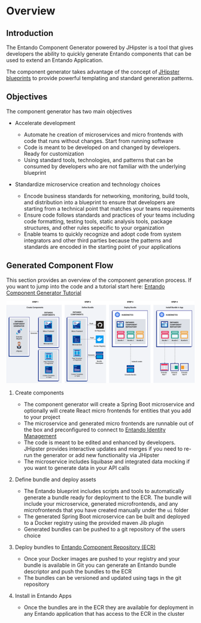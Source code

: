 # Overview

## Introduction

The Entando Component Generator powered by JHipster is a tool that gives developers the ability to quickly generate Entando components that can be used to extend an Entando Application.

The component generator takes advantage of the concept of [JHipster blueprints](https://www.jhipster.tech/modules/creating-a-blueprint/) to provide powerful templating and standard generation patterns.

## Objectives

The component generator has two main objectives

* Accelerate development
  * Automate he creation of microservices and micro frontends with code that runs without changes. Start from running software
  * Code is meant to be developed on and changed by developers. Ready for customization
  * Using standard tools, technologies, and patterns that can be consumed by developers who are not familiar with the underlying blueprint

* Standardize microservice creation and technology choices
  * Encode business standards for networking, monitoring, build tools, and distribution into a blueprint to ensure that developers are starting from a technical point that matches your teams requirements
  * Ensure code follows standards and practices of your teams including code formatting, testing tools, static analysis tools, package structures, and other rules sepecific to your organization
  * Enable teams to quickly recognize and adopt code from system integrators and other third parties because the patterns and standards are encoded in the starting point of your applications

## Generated Component Flow

This section provides an overview of the component generation process. If you want to jump into the code and a tutorial start here: [Entando Component Generator Tutorial](../../tutorials/backend-developers/generate-microservices-and-micro-frontends.md)

![Component Generator Flow](./img/component-gen-flow.png)

1. Create components
   - The component generator will create a Spring Boot microservice and optionally will create React micro frontends for entities that you add to your project
   - The microservice and generated micro frontends are runnable out of the box and preconfigured to connect to [Entando Identity Management](../reference/identity-management.md)
   - The code is meant to be edited and enhanced by developers. JHipster provides interactive updates and merges if you need to re-run the generator or add new functionality via JHipster
   - The microservice includes liquibase and integrated data mocking if you want to generate data in your API calls

2. Define bundle and deploy assets
   - The Entando blueprint includes scripts and tools to automatically generate a bundle ready for deployment to the ECR. The bundle will include your microservice, generated microfrontends, and any microfrontends that you have created manually under the `ui` folder
   - The generated Spring Boot microservice can be built and deployed to a Docker registry using the provided maven Jib plugin
   - Generated bundles can be pushed to a git repository of the users choice

3. Deploy bundles to [Entando Component Repository (ECR)](../ecr/ecr-overview.md)
   - Once your Docker images are pushed to your registry and your bundle is available in Git you can generate an Entando bundle descriptor and push the bundles to the ECR
   - The bundles can be versioned and updated using tags in the git repository

4. Install in Entando Apps
   - Once the bundles are in the ECR they are available for deployment in any Entando application that has access to the ECR in the cluster
